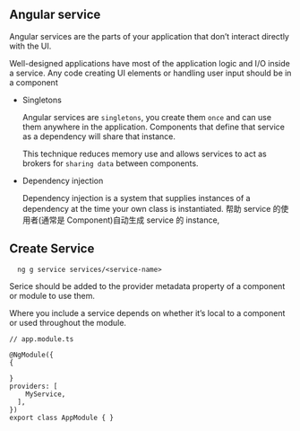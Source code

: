 ## Angular service

Angular services are the parts of your application that don’t interact directly
with the UI.

Well-designed applications have most of the application logic and I/O inside a service. Any
code creating UI elements or handling user input should be in a component

- Singletons

  Angular services are `singletons`, you create them `once` and can use them anywhere in the application. Components that define that service as a dependency will share that instance.

  This technique reduces memory use and allows services to act as brokers for `sharing data` between components.

- Dependency injection

  Dependency injection is a system that supplies instances of a dependency at the time
  your own class is instantiated. 帮助 service 的使用者(通常是 Component)自动生成 service 的 instance,

## Create Service

```
  ng g service services/<service-name>
```

Serice should be added to the provider metadata property of a component or module to use them.

Where you include a service depends on whether it’s local to a component or used throughout the module.

```
// app.module.ts

@NgModule({
{

}
providers: [
    MyService,
  ],
})
export class AppModule { }
```
